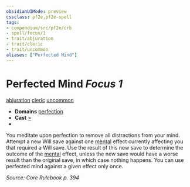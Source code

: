 ```yaml
---
obsidianUIMode: preview
cssclass: pf2e,pf2e-spell
tags:
- compendium/src/pf2e/crb
- spell/focus/1
- trait/abjuration
- trait/cleric
- trait/uncommon
aliases: ["Perfected Mind"]
---
```

# Perfected Mind *Focus 1*   
[abjuration](abjuration.md "Abjuration School Trait")  [cleric](Reference/Rules/Traits/cleric.md "Cleric Class Trait")  [uncommon](uncommon.md "Uncommon Rarity Trait")  

- **Domains** [perfection](Reference/Compendium/Setting/domains.md#Perfection)
- **Cast** [>](chapter-9-playing-the-game.md#Actions "Single Action") 
- 

You meditate upon perfection to remove all distractions from your mind. Attempt a new Will save against one [mental](mental.md "Mental Effect Trait") effect currently affecting you that required a Will save. Use the result of this new save to determine the outcome of the [mental](mental.md "Mental Effect Trait") effect, unless the new save would have a worse result than the original save, in which case nothing happens. You can use perfected mind against a given effect only once.

*Source: Core Rulebook p. 394*